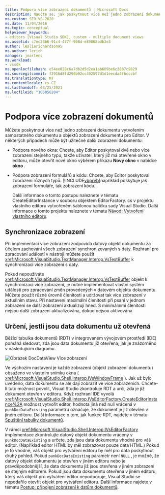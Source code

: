 ```yaml
---
title: Podpora více zobrazení dokumentů | Microsoft Docs
description: Naučte se, jak poskytnout více než jedno zobrazení dokumentu pomocí samostatných dat dokumentů a objektů zobrazení dokumentů pro vlastní editor v sadě Visual Studio SDK.
ms.custom: SEO-VS-2020
ms.date: 11/04/2016
ms.topic: conceptual
helpviewer_keywords:
- editors [Visual Studio SDK], custom - multiple document views
ms.assetid: c7ec2366-91c4-477f-908d-e89068bdb3e3
author: leslierichardson95
ms.author: lerich
manager: jmartens
ms.workload:
- vssdk
ms.openlocfilehash: e54ee028c6a7db2d5d2ea1ab609be6c2887c9829
ms.sourcegitcommit: f2916d8fd296b92cc402597d1d1eecda4f6cccbf
ms.translationtype: MT
ms.contentlocale: cs-CZ
ms.lasthandoff: 03/25/2021
ms.locfileid: "105056204"
---
```

# <a name="supporting-multiple-document-views"></a>Podpora více zobrazení dokumentů
Můžete poskytnout více než jedno zobrazení dokumentu vytvořením samostatného dokumentu a objektů zobrazení dokumentu pro Editor. V některých případech může být užitečné další zobrazení dokumentu:

- Podpora nového okna: Chcete, aby Editor poskytoval dvě nebo více zobrazení stejného typu, takže uživatel, který již má otevřené okno v editoru, může otevřít nové okno výběrem příkazu **Nový okno** v nabídce **okno** .

- Podpora zobrazení formulářů a kódu: Chcete, aby Editor poskytoval zobrazení různých typů. [!INCLUDE[vbprvb](../code-quality/includes/vbprvb_md.md)]například poskytuje jak zobrazení formuláře, tak zobrazení kódu.

  Další informace o tomto postupu naleznete v tématu CreateEditorInstance v souboru objektem EditorFactory. cs v projektu vlastního editoru vytvořeném šablonou balíčku sady Visual Studio. Další informace o tomto projektu naleznete v tématu [Návod: Vytvoření vlastního editoru](../extensibility/walkthrough-creating-a-custom-editor.md).

## <a name="synchronizing-views"></a>Synchronizace zobrazení
 Při implementaci více zobrazení zodpovídá datový objekt dokumentu za účelem zachování všech zobrazení synchronizovaných s daty. Rozhraní pro zpracování událostí v nástroji můžete použít <xref:Microsoft.VisualStudio.TextManager.Interop.VsTextBuffer> k synchronizaci více zobrazení s daty.

 Pokud nepoužíváte <xref:Microsoft.VisualStudio.TextManager.Interop.VsTextBuffer> objekt k synchronizaci více zobrazení, je nutné implementovat vlastní systém událostí pro zpracování změn provedených v datovém objektu dokumentu. Můžete použít různé úrovně členitosti a udržovat tak více zobrazení v aktuálním stavu. Při nastavení maximální členitosti při psaní v jednom zobrazení se další zobrazení aktualizují hned. S minimálními členitosti nejsou další zobrazení aktualizována, dokud nejsou aktivována.

## <a name="determining-whether-document-data-is-already-open"></a>Určení, jestli jsou data dokumentu už otevřená
 Běžící tabulka dokumentů (RDT) v integrovaném vývojovém prostředí (IDE) pomáhá sledovat, zda jsou data dokumentu již otevřena, jak je znázorněno v následujícím diagramu.

 ![Obrázek DocDataView](../extensibility/media/docdataview.gif "Docdataview") Více zobrazení

 Ve výchozím nastavení je každé zobrazení (objekt zobrazení dokumentu) obsaženo ve vlastním snímku okna ( <xref:Microsoft.VisualStudio.Shell.Interop.IVsWindowFrame> ). Jak už bylo uvedeno, data dokumentu se ale dají zobrazit ve více zobrazeních. Chcete-li tuto možnost povolit, Visual Studio zkontroluje RDT a určí, zda je již dokument otevřen v editoru. Když rozhraní IDE vyvolá <xref:Microsoft.VisualStudio.Shell.Interop.IVsEditorFactory.CreateEditorInstance%2A> možnost vytvořit editor, hodnota jiná než null vrácená v `punkDocDataExisting` parametru označuje, že dokument je již otevřen v jiném editoru. Další informace o tom, jak funkce RDT, najdete v tématu [Spuštění tabulky dokumentů](../extensibility/internals/running-document-table.md).

 V rámci <xref:Microsoft.VisualStudio.Shell.Interop.IVsEditorFactory> implementace zkontrolujte datový objekt dokumentu vrácený v `punkDocDataExisting` a určete, zda jsou data dokumentu vhodná pro váš editor. (Například editor HTML by měl zobrazovat pouze data HTML.) Pokud je to vhodné, váš objekt pro vytváření editoru by měl pro data poskytnout druhý pohled. Pokud `punkDocDataExisting` parametr není `NULL` , je možné, že datový objekt dokumentu je otevřen v jiném editoru nebo je pravděpodobnější, že data dokumentu již jsou otevřena v jiném zobrazení se stejným editorem. Pokud jsou data dokumentu otevřená v jiném editoru, který váš objekt pro vytváření editor nepodporuje, Visual Studio se nepodařilo otevřít objekt pro vytváření editoru. Další informace najdete v tématu [Postup: připojení zobrazení k datům dokumentů](../extensibility/how-to-attach-views-to-document-data.md).
